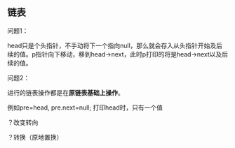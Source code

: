 ## 链表



问题1：

head只是个头指针，不手动将下一个指向null，那么就会存入从头指针开始及后续的值。p指针向下移动，移到head->next，此时p打印的将是head->next以及后续的值。



问题2：

进行的链表操作都是在**原链表基础上操作**。

例如pre=head, pre.next=null; 打印head时，只有一个值

？改变转向

？转换（原地置换）
